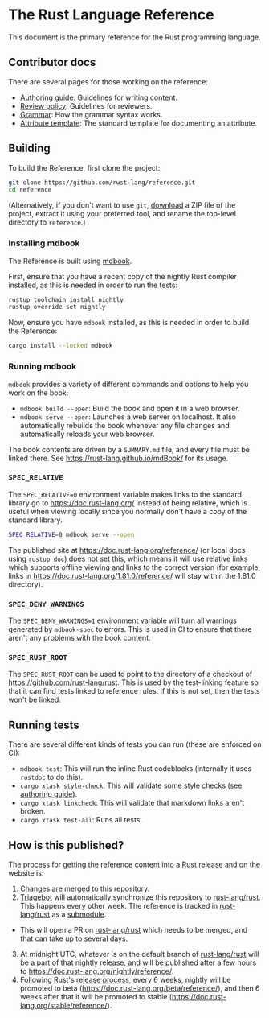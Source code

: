 # The Rust Language Reference

This document is the primary reference for the Rust programming language.

## Contributor docs

There are several pages for those working on the reference:

* [Authoring guide](https://github.com/rust-lang/reference/blob/master/docs/authoring.md): Guidelines for writing content.
* [Review policy](https://github.com/rust-lang/reference/blob/master/docs/review-policy.md): Guidelines for reviewers.
* [Grammar](https://github.com/rust-lang/reference/blob/master/docs/grammar.md): How the grammar syntax works.
* [Attribute template](https://github.com/rust-lang/reference/blob/master/docs/attribute-template.md): The standard template for documenting an attribute.

## Building

To build the Reference, first clone the project:

```sh
git clone https://github.com/rust-lang/reference.git
cd reference
```

(Alternatively, if you don't want to use `git`, [download][] a ZIP file
of the project, extract it using your preferred tool, and rename the
top-level directory to `reference`.)

[download]: https://github.com/rust-lang/reference/archive/refs/heads/master.zip

### Installing mdbook

The Reference is built using [mdbook].

First, ensure that you have a recent copy of the nightly Rust compiler installed, as this is needed in order to run the tests:

```sh
rustup toolchain install nightly
rustup override set nightly
```

Now, ensure you have `mdbook` installed, as this is needed in order to build the Reference:

```sh
cargo install --locked mdbook
```

[mdbook]: https://rust-lang.github.io/mdBook/

### Running mdbook

`mdbook` provides a variety of different commands and options to help you work on the book:

* `mdbook build --open`: Build the book and open it in a web browser.
* `mdbook serve --open`: Launches a web server on localhost. It also automatically rebuilds the book whenever any file changes and automatically reloads your web browser.

The book contents are driven by a `SUMMARY.md` file, and every file must be linked there. See <https://rust-lang.github.io/mdBook/> for its usage.

### `SPEC_RELATIVE`

The `SPEC_RELATIVE=0` environment variable makes links to the standard library go to <https://doc.rust-lang.org/> instead of being relative, which is useful when viewing locally since you normally don't have a copy of the standard library.

```sh
SPEC_RELATIVE=0 mdbook serve --open
```

The published site at <https://doc.rust-lang.org/reference/> (or local docs using `rustup doc`) does not set this, which means it will use relative links which supports offline viewing and links to the correct version (for example, links in <https://doc.rust-lang.org/1.81.0/reference/> will stay within the 1.81.0 directory).

### `SPEC_DENY_WARNINGS`

The `SPEC_DENY_WARNINGS=1` environment variable will turn all warnings generated by `mdbook-spec` to errors. This is used in CI to ensure that there aren't any problems with the book content.

### `SPEC_RUST_ROOT`

The `SPEC_RUST_ROOT` can be used to point to the directory of a checkout of <https://github.com/rust-lang/rust>. This is used by the test-linking feature so that it can find tests linked to reference rules. If this is not set, then the tests won't be linked.

## Running tests

There are several different kinds of tests you can run (these are enforced on CI):

* `mdbook test`: This will run the inline Rust codeblocks (internally it uses `rustdoc` to do this).
* `cargo xtask style-check`: This will validate some style checks (see [authoring guide](docs/authoring.md)).
* `cargo xtask linkcheck`: This will validate that markdown links aren't broken.
* `cargo xtask test-all`: Runs all tests.

## How is this published?

The process for getting the reference content into a [Rust release](https://doc.rust-lang.org/reference/#rust-releases) and on the website is:

1. Changes are merged to this repository.
2. [Triagebot](https://forge.rust-lang.org/triagebot/doc-updates.html) will automatically synchronize this repository to [rust-lang/rust]. This happens every other week. The reference is tracked in [rust-lang/rust] as a [submodule](https://github.com/rust-lang/rust/tree/master/src/doc).
  - This will open a PR on [rust-lang/rust] which needs to be merged, and that can take up to several days.
3. At midnight UTC, whatever is on the default branch of [rust-lang/rust] will be a part of that nightly release, and will be published after a few hours to <https://doc.rust-lang.org/nightly/reference/>.
4. Following Rust's [release process](https://doc.rust-lang.org/book/appendix-07-nightly-rust.html), every 6 weeks, nightly will be promoted to beta (<https://doc.rust-lang.org/beta/reference/>), and then 6 weeks after that it will be promoted to stable (<https://doc.rust-lang.org/stable/reference/>).

[rust-lang/rust]: https://github.com/rust-lang/rust/
